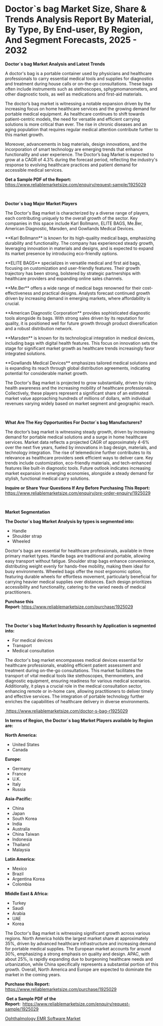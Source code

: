 <p><h1>Doctor`s bag Market Size, Share & Trends Analysis Report By Material, By Type, By End-user, By Region, And Segment Forecasts, 2025 - 2032</h1></p><p><strong>Doctor`s bag Market Analysis and Latest Trends</strong></p>
<p><p>A doctor's bag is a portable container used by physicians and healthcare professionals to carry essential medical tools and supplies for diagnostics and treatment during house calls or on-the-go consultations. These bags often include instruments such as stethoscopes, sphygmomanometers, and other diagnostic tools, as well as medications and first-aid materials.</p><p>The doctor’s bag market is witnessing a notable expansion driven by the increasing focus on home healthcare services and the growing demand for portable medical equipment. As healthcare continues to shift towards patient-centric models, the need for versatile and efficient carrying solutions is more critical than ever. The rise in chronic diseases and an aging population that requires regular medical attention contribute further to this market growth.</p><p>Moreover, advancements in bag materials, design innovations, and the incorporation of smart technology are emerging trends that enhance functionality and user experience. The Doctor’s bag Market is expected to grow at a CAGR of 4.3% during the forecast period, reflecting the industry's response to evolving healthcare practices and patient demand for accessible medical services.</p></p>
<p><strong>Get a Sample PDF of the Report:&nbsp;</strong> <a href="https://www.reliablemarketsize.com/enquiry/request-sample/1925029?utm_campaign=1949&utm_medium=2&utm_source=Github&utm_content=ia&utm_term=14012025&utm_id=doctors-bag">https://www.reliablemarketsize.com/enquiry/request-sample/1925029</a></p>
<p>&nbsp;</p>
<p><strong>Doctor`s bag Major Market Players</strong></p>
<p><p>The Doctor's Bag market is characterized by a diverse range of players, each contributing uniquely to the overall growth of the sector. Key companies in this space include Karl Bollmann, ELITE BAGS, Me.Ber, American Diagnostic, Marsden, and Gowllands Medical Devices. </p><p>**Karl Bollmann** is known for its high-quality medical bags, emphasizing durability and functionality. The company has experienced steady growth, leveraging innovation in materials and designs, and is expected to expand its market presence by introducing eco-friendly options.</p><p>**ELITE BAGS** specializes in versatile medical and first aid bags, focusing on customization and user-friendly features. Their growth trajectory has been strong, bolstered by strategic partnerships with healthcare providers and expanding online sales channels. </p><p>**Me.Ber** offers a wide range of medical bags renowned for their cost-effectiveness and practical designs. Analysts forecast continued growth driven by increasing demand in emerging markets, where affordability is crucial.</p><p>**American Diagnostic Corporation** provides sophisticated diagnostic tools alongside its bags. With strong sales driven by its reputation for quality, it is positioned well for future growth through product diversification and a robust distribution network.</p><p>**Marsden** is known for its technological integration in medical devices, including bags with digital health features. This focus on innovation sets the stage for significant market growth as healthcare trends increasingly favor integrated solutions.</p><p>**Gowllands Medical Devices** emphasizes tailored medical solutions and is expanding its reach through global distribution agreements, indicating potential for considerable market growth. </p><p>The Doctor's Bag market is projected to grow substantially, driven by rising health awareness and the increasing mobility of healthcare professionals. Collectively, these players represent a significant share of an estimated market value approaching hundreds of millions of dollars, with individual revenues varying widely based on market segment and geographic reach.</p></p>
<p>&nbsp;</p>
<p><strong>What Are The Key Opportunities For Doctor`s bag Manufacturers?</strong></p>
<p><p>The doctor’s bag market is witnessing steady growth, driven by increasing demand for portable medical solutions and a surge in home healthcare services. Market data reflects a projected CAGR of approximately 4-6% over the next five years, fueled by innovations in bag design, materials, and technology integration. The rise of telemedicine further contributes to its relevance as healthcare providers seek efficient ways to deliver care. Key trends include customization, eco-friendly materials, and tech-enhanced features like built-in diagnostic tools. Future outlook indicates increasing market expansion in emerging economies, alongside a steady demand for stylish, functional medical carry solutions.</p></p>
<p><strong>Inquire or Share Your Questions If Any Before Purchasing This Report:</strong> <a href="https://www.reliablemarketsize.com/enquiry/pre-order-enquiry/1925029?utm_campaign=1949&utm_medium=2&utm_source=Github&utm_content=ia&utm_term=14012025&utm_id=doctors-bag">https://www.reliablemarketsize.com/enquiry/pre-order-enquiry/1925029</a></p>
<p>&nbsp;</p>
<p><strong>Market Segmentation</strong></p>
<p><strong>The Doctor`s bag Market Analysis by types is segmented into:</strong></p>
<p><ul><li>Handle</li><li>Shoulder strap</li><li>Wheeled</li></ul></p>
<p><p>Doctor's bags are essential for healthcare professionals, available in three primary market types. Handle bags are traditional and portable, allowing easy transport without fatigue. Shoulder strap bags enhance convenience, distributing weight evenly for hands-free mobility, making them ideal for busy environments. Wheeled bags offer the most ergonomic option, featuring durable wheels for effortless movement, particularly beneficial for carrying heavier medical supplies over distances. Each design prioritizes accessibility and functionality, catering to the varied needs of medical practitioners.</p></p>
<p><strong>Purchase this Report:&nbsp;</strong><a href="https://www.reliablemarketsize.com/purchase/1925029?utm_campaign=1949&utm_medium=2&utm_source=Github&utm_content=ia&utm_term=14012025&utm_id=doctors-bag">https://www.reliablemarketsize.com/purchase/1925029</a></p>
<p>&nbsp;</p>
<p><strong>The Doctor`s bag Market Industry Research by Application is segmented into:</strong></p>
<p><ul><li>For medical devices</li><li>Transport</li><li>Medical consultation</li></ul></p>
<p><p>The doctor's bag market encompasses medical devices essential for healthcare professionals, enabling efficient patient assessment and treatment during on-the-go consultations. This market facilitates the transport of vital medical tools like stethoscopes, thermometers, and diagnostic equipment, ensuring readiness for various medical scenarios. Additionally, it plays a crucial role in the medical consultation sector, enhancing remote or in-home care, allowing practitioners to deliver timely and effective services. The integration of portable technology further enriches the capabilities of healthcare delivery in diverse environments.</p></p>
<p><a href="https://www.reliablemarketsize.com/doctor-s-bag-r1925029?utm_campaign=1949&utm_medium=2&utm_source=Github&utm_content=ia&utm_term=14012025&utm_id=doctors-bag">&nbsp;https://www.reliablemarketsize.com/doctor-s-bag-r1925029</a></p>
<p><strong>In terms of Region, the Doctor`s bag Market Players available by Region are:</strong></p>
<p>
    <p> <strong> North America: </strong>
        <ul>
            <li>United States</li>
            <li>Canada</li>
        </ul>
        </p> 
    <p> <strong> Europe: </strong>
        <ul>
            <li>Germany</li>
            <li>France</li>
            <li>U.K.</li>
            <li>Italy</li>
            <li>Russia</li>
        </ul>
        </p> 
    <p> <strong> Asia-Pacific: </strong>
        <ul>
            <li>China</li>
            <li>Japan</li>
            <li>South Korea</li>
            <li>India</li>
            <li>Australia</li>
            <li>China Taiwan</li>
            <li>Indonesia</li>
            <li>Thailand</li>
            <li>Malaysia</li>
        </ul>
        </p> 
    <p> <strong> Latin America: </strong>
        <ul>
            <li>Mexico</li>
            <li>Brazil</li>
            <li>Argentina Korea</li>
            <li>Colombia</li>
        </ul>
        </p> 
    <p> <strong> Middle East & Africa: </strong>
        <ul>
            <li>Turkey</li>
            <li>Saudi</li>
            <li>Arabia</li>
            <li>UAE</li>
            <li>Korea</li>
        </ul>
    </p>
    </p>
<p><p>The Doctor's Bag market is witnessing significant growth across various regions. North America holds the largest market share at approximately 35%, driven by advanced healthcare infrastructure and increasing demand for portable medical supplies. The European market accounts for around 30%, emphasizing a strong emphasis on quality and design. APAC, with about 25%, is rapidly expanding due to burgeoning healthcare needs and urbanization, while China specifically represents a substantial portion of this growth. Overall, North America and Europe are expected to dominate the market in the coming years.</p></p>
<p><strong>Purchase this Report: </strong><a href="https://www.reliablemarketsize.com/purchase/1925029?utm_campaign=1949&utm_medium=2&utm_source=Github&utm_content=ia&utm_term=14012025&utm_id=doctors-bag">https://www.reliablemarketsize.com/purchase/1925029</a></p>
<p>&nbsp;<strong>Get a Sample PDF of the Report:&nbsp;&nbsp;</strong><a href="https://www.reliablemarketsize.com/enquiry/request-sample/1925029?utm_campaign=1949&utm_medium=2&utm_source=Github&utm_content=ia&utm_term=14012025&utm_id=doctors-bag">https://www.reliablemarketsize.com/enquiry/request-sample/1925029</a></p>
<p><strong></strong></p>
<p><p><a href="https://github.com/ashepherd82/Market-Research-Report-List-6/blob/main/ophthalmology-emr-software-market.md?utm_campaign=1949&utm_medium=2&utm_source=Github&utm_content=ia&utm_term=14012025&utm_id=doctors-bag">Ophthalmology EMR Software Market</a></p></p>